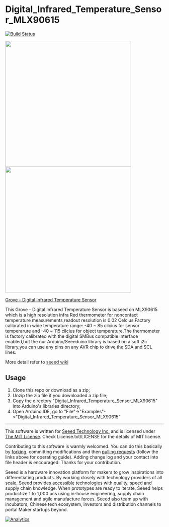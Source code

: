 # Digital_Infrared_Temperature_Sensor_MLX90615

[![Build Status](https://travis-ci.com/AsharaStudios/Digital_Infrared_Temperature_Sensor_MLX90615.svg?branch=master)](https://travis-ci.com/AsharaStudios/Digital_Infrared_Temperature_Sensor_MLX90615)

<img src=https://statics3.seeedstudio.com/images/product/101020077%201.jpg width=400> <img src=https://statics3.seeedstudio.com/product/101020077%201_01.jpg width=400>

[Grove - Digital Infrared Temperature Sensor](https://www.seeedstudio.com/Grove-Digital-Infrared-Temperature-Sensor-p-2385.html)

This Grove - Digital Infrared Temperature Sensor is baseed on MLX90615 which is a high resolution infra Red thermometer for noncontact temperature measurements,readout resolution is 0.02 Celcius.Factory calibrated in wide temperature range: -40 ~ 85 cilcius for sensor temperarure and -40 ~ 115 cilcius for object temperature.The thermometer is factory calibrated with the digital SMBus compatible interface enabled,but the our Arduino/Seeeduino library is based on a soft i2c library,you can use any pins on any AVR chip to drive the SDA and SCL lines.

More detail refer to [seeed wiki](http://wiki.seeedstudio.com/Grove-Digital_Infrared_Temperature_Sensor/)

## Usage

1. Clone this repo or download as a zip;
2. Unzip the zip file if you downloaded a zip file;
3. Copy the directory "Digital_Infrared_Temperature_Sensor_MLX90615" into Arduino's libraries directory;
4. Open Arduino IDE, go to "File"->"Examples"->"Digital_Infrared_Temperature_Sensor_MLX90615"

----

This software is written for [Seeed Technology Inc.](http://www.seeed.cc) and is licensed under [The MIT License](http://opensource.org/licenses/mit-license.php). Check License.txt/LICENSE for the details of MIT license.

Contributing to this software is warmly welcomed. You can do this basically by
[forking](https://help.github.com/articles/fork-a-repo), committing modifications and then [pulling requests](https://help.github.com/articles/using-pull-requests) (follow the links above
for operating guide). Adding change log and your contact into file header is encouraged.
Thanks for your contribution.

Seeed is a hardware innovation platform for makers to grow inspirations into differentiating products. By working closely with technology providers of all scale, Seeed provides accessible technologies with quality, speed and supply chain knowledge. When prototypes are ready to iterate, Seeed helps productize 1 to 1,000 pcs using in-house engineering, supply chain management and agile manufacture forces. Seeed also team up with incubators, Chinese tech ecosystem, investors and distribution channels to portal Maker startups beyond.

[![Analytics](https://ga-beacon.appspot.com/UA-46589105-3/Digital_Infrared_Temperature_Sensor_MLX90615)](https://github.com/igrigorik/ga-beacon)
